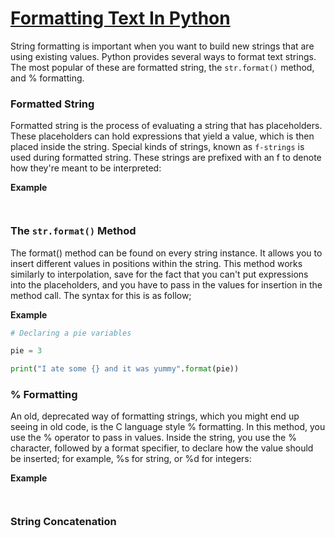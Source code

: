 # <u>Formatting Text In Python</u>

String formatting is important when you want to build new strings that are using existing values. Python provides several ways to format text strings. The most popular of these are formatted string, the `str.format()` method, and % formatting.


### **Formatted String**

 Formatted string  is the process of evaluating a string that has placeholders. These placeholders can hold expressions that yield a value, which is then placed inside the string. Special kinds of strings, known as `f-strings` is used during formatted string. These strings are prefixed with an f to denote how they're meant to be interpreted:

**Example**

```python 



```


### **The `str.format()` Method**

The format() method can be found on every string instance. It allows you to insert different values in positions within the string. This method works similarly to interpolation, save for the fact that you can't put expressions into the placeholders, and you have to pass in the values for insertion in the method call. The syntax for this is as follow;

**Example**

```python 
# Declaring a pie variables 

pie = 3

print("I ate some {} and it was yummy".format(pie))

```


### **% Formatting**

An old, deprecated way of formatting strings, which you might end up seeing in old code, is the C language style % formatting. In this method, you use the % operator to pass in values. Inside the string, you use the % character, followed by a format specifier, to declare how the value should be inserted; for example, %s for string, or %d for integers:

**Example**

```python 



```

### **String Concatenation**